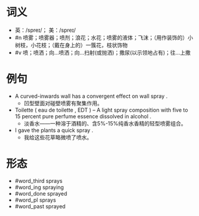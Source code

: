 # 词义
- 英：/spreɪ/； 美：/spreɪ/
- #n 喷雾；喷雾器；喷剂；浪花；水花；喷雾的液体；飞沫；（用作装饰的）小树枝，小花枝；（戴在身上的）一簇花，枝状饰物
- #v 喷；喷洒；向…喷洒；向…扫射(或抛洒)；撒尿(以示领地占有)；往…上撒
# 例句
- A curved-inwards wall has a convergent effect on wall spray .
	- 凹型壁面对碰壁喷雾有聚集作用。
- Toilette ( eau de toilette , EDT ) – A light spray composition with five to 15 percent pure perfume essence dissolved in alcohol .
	- 淡香水——一种溶于酒精的、含5%-15%纯香水香精的轻型喷雾组合。
- I gave the plants a quick spray .
	- 我给这些花草略微喷了喷水。
# 形态
- #word_third sprays
- #word_ing spraying
- #word_done sprayed
- #word_pl sprays
- #word_past sprayed
